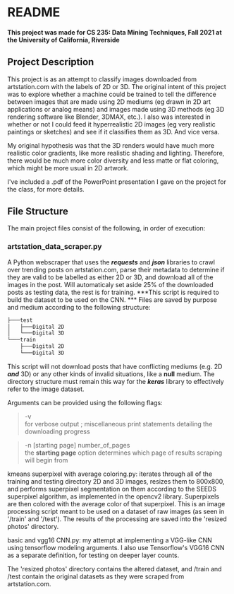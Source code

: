 # README 
#### This project was made for CS 235: Data Mining Techniques, Fall 2021 at the University of California, Riverside



## Project Description
This project is as an attempt to classify images downloaded from artstation.com with the labels of 2D or 3D. The original intent of this project was to explore whether a machine could be trained to tell the difference between images that are made using 2D mediums (eg drawn in 2D art applications or analog means) and images made using 3D methods (eg 3D rendering software like Blender, 3DMAX, etc.). I also was interested in whether or not I could feed it hyperrealistic 2D images (eg very realistic paintings or sketches) and see if it classifies them as 3D. And vice versa.

My original hypothesis was that the 3D renders would have much more realistic color gradients, like more realistic shading and lighting. Therefore, there would be much more color diversity and less matte or flat coloring, which might be more usual in 2D artwork. 

I've included a .pdf of the PowerPoint presentation I gave on the project for the class, for more details.


## File Structure 

The main project files consist of the following, in order of execution:

### artstation_data_scraper.py

A Python webscraper that uses the ***requests*** and ***json*** libraries to crawl over trending posts on artstation.com, parse their metadata to determine if they are valid to be labelled as either 2D or 3D, and download all of the images in the post. Will automaticaly set aside 25% of the downloaded posts as testing data, the rest is for training. ***This script is required to build the dataset to be used on the CNN. *** Files are saved by purpose and medium according to the following structure: 

```bash
├───test
│   ├───Digital 2D
│   └───Digital 3D
└───train
    ├───Digital 2D
    └───Digital 3D
```

This script will not download posts that have conflicting mediums (e.g. 2D ***and*** 3D) or any other kinds of invalid situations, like a **null** medium. The directory structure must remain this way for the ***keras*** library to effectively refer to the image dataset.

Arguments can be provided using the following flags: 

> -v	
>	for verbose output ; miscellaneous print statements detailing the downloading progress

> -n [starting page] number_of_pages 	
>	the **starting page** option determines which page of results scraping will begin from

kmeans superpixel with average coloring.py:	iterates through all of the training and testing directory 2D and 3D images, resizes them to 800x800, and performs superpixel segmentation on them according to the SEEDS superpixel algorithm, as implemented in the opencv2 library. Superpixels are then colored with the average color of that superpixel. This is an image processing script meant to be used on a dataset of raw images (as seen in '/train' and '/test'). The results of the processing are saved into the 'resized photos' directory. 

basic and vgg16 CNN.py:		my attempt at implementing a VGG-like CNN using tensorflow modeling arguments. I also use Tensorflow's VGG16 CNN as a separate definition, for testing on deeper layer counts.

The 'resized photos' directory contains the altered dataset, and /train and /test contain the original datasets as they were scraped from artstation.com. 